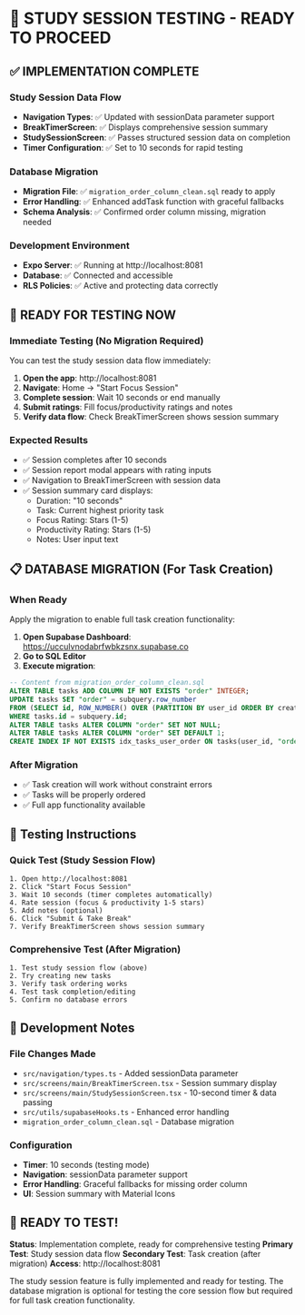 # 🎯 STUDY SESSION TESTING - READY TO PROCEED

## ✅ IMPLEMENTATION COMPLETE

### Study Session Data Flow
- **Navigation Types**: ✅ Updated with sessionData parameter support
- **BreakTimerScreen**: ✅ Displays comprehensive session summary
- **StudySessionScreen**: ✅ Passes structured session data on completion
- **Timer Configuration**: ✅ Set to 10 seconds for rapid testing

### Database Migration
- **Migration File**: ✅ `migration_order_column_clean.sql` ready to apply
- **Error Handling**: ✅ Enhanced addTask function with graceful fallbacks
- **Schema Analysis**: ✅ Confirmed order column missing, migration needed

### Development Environment
- **Expo Server**: ✅ Running at http://localhost:8081
- **Database**: ✅ Connected and accessible
- **RLS Policies**: ✅ Active and protecting data correctly

## 🧪 READY FOR TESTING NOW

### Immediate Testing (No Migration Required)
You can test the study session data flow immediately:

1. **Open the app**: http://localhost:8081
2. **Navigate**: Home → "Start Focus Session"
3. **Complete session**: Wait 10 seconds or end manually
4. **Submit ratings**: Fill focus/productivity ratings and notes
5. **Verify data flow**: Check BreakTimerScreen shows session summary

### Expected Results
- ✅ Session completes after 10 seconds
- ✅ Session report modal appears with rating inputs
- ✅ Navigation to BreakTimerScreen with session data
- ✅ Session summary card displays:
  - Duration: "10 seconds" 
  - Task: Current highest priority task
  - Focus Rating: Stars (1-5)
  - Productivity Rating: Stars (1-5)
  - Notes: User input text

## 📋 DATABASE MIGRATION (For Task Creation)

### When Ready
Apply the migration to enable full task creation functionality:

1. **Open Supabase Dashboard**: https://ucculvnodabrfwbkzsnx.supabase.co
2. **Go to SQL Editor**
3. **Execute migration**:
```sql
-- Content from migration_order_column_clean.sql
ALTER TABLE tasks ADD COLUMN IF NOT EXISTS "order" INTEGER;
UPDATE tasks SET "order" = subquery.row_number 
FROM (SELECT id, ROW_NUMBER() OVER (PARTITION BY user_id ORDER BY created_at) as row_number FROM tasks WHERE "order" IS NULL) AS subquery 
WHERE tasks.id = subquery.id;
ALTER TABLE tasks ALTER COLUMN "order" SET NOT NULL;
ALTER TABLE tasks ALTER COLUMN "order" SET DEFAULT 1;
CREATE INDEX IF NOT EXISTS idx_tasks_user_order ON tasks(user_id, "order");
```

### After Migration
- ✅ Task creation will work without constraint errors
- ✅ Tasks will be properly ordered
- ✅ Full app functionality available

## 📱 Testing Instructions

### Quick Test (Study Session Flow)
```
1. Open http://localhost:8081
2. Click "Start Focus Session"
3. Wait 10 seconds (timer completes automatically)
4. Rate session (focus & productivity 1-5 stars)
5. Add notes (optional)
6. Click "Submit & Take Break"
7. Verify BreakTimerScreen shows session summary
```

### Comprehensive Test (After Migration)
```
1. Test study session flow (above)
2. Try creating new tasks
3. Verify task ordering works
4. Test task completion/editing
5. Confirm no database errors
```

## 🔧 Development Notes

### File Changes Made
- `src/navigation/types.ts` - Added sessionData parameter
- `src/screens/main/BreakTimerScreen.tsx` - Session summary display
- `src/screens/main/StudySessionScreen.tsx` - 10-second timer & data passing
- `src/utils/supabaseHooks.ts` - Enhanced error handling
- `migration_order_column_clean.sql` - Database migration

### Configuration
- **Timer**: 10 seconds (testing mode)
- **Navigation**: sessionData parameter support
- **Error Handling**: Graceful fallbacks for missing order column
- **UI**: Session summary with Material Icons

## 🎉 READY TO TEST!

**Status**: Implementation complete, ready for comprehensive testing
**Primary Test**: Study session data flow
**Secondary Test**: Task creation (after migration)
**Access**: http://localhost:8081

The study session feature is fully implemented and ready for testing. The database migration is optional for testing the core session flow but required for full task creation functionality.
